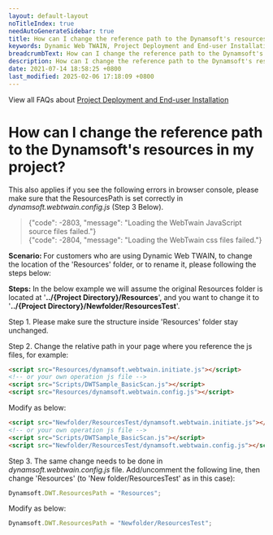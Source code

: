 ```yaml
---
layout: default-layout
noTitleIndex: true
needAutoGenerateSidebar: true
title: How can I change the reference path to the Dynamsoft's resources in my project?
keywords: Dynamic Web TWAIN, Project Deployment and End-user Installation, reference path, resources path, 2803, 2804
breadcrumbText: How can I change the reference path to the Dynamsoft's resources in my project?
description: How can I change the reference path to the Dynamsoft's resources in my project?
date: 2021-07-14 18:58:25 +0800
last_modified: 2025-02-06 17:18:09 +0800
---
```

View all FAQs about [Project Deployment and End-user Installation](
https://www.dynamsoft.com/web-twain/docs/faq/#project-deployment-and-end-user-installation)

# How can I change the reference path to the Dynamsoft's resources in my project?

This also applies if you see the following errors in browser console, please make sure that the ResourcesPath is set correctly in *dynamsoft.webtwain.config.js* (Step 3 Below).
>{"code": -2803, "message": "Loading the WebTwain JavaScript source files failed."} <br>
>{"code": -2804, "message": "Loading the WebTwain css files failed."}

<strong>Scenario: </strong> For customers who are using Dynamic Web TWAIN, to change the location of the 'Resources' folder, or to rename it, please following the steps below:

<strong>Steps:</strong> In the below example we will assume the original Resources folder is located at '<strong>../{Project Directory}/Resources</strong>', and you want to change it to '<strong>../{Project Directory}/Newfolder/ResourcesTest</strong>'.

Step 1. Please make sure the structure inside 'Resources' folder stay unchanged.

Step 2. Change the relative path in your page where you reference the js files, for example:

```html
<script src="Resources/dynamsoft.webtwain.initiate.js"></script>
<!-- or your own operation js file --> 
<script src="Scripts/DWTSample_BasicScan.js"></script>
<script src="Resources/dynamsoft.webtwain.config.js"></script>
```

Modify as below:

```html
<script src="Newfolder/ResourcesTest/dynamsoft.webtwain.initiate.js"></script>
<!-- or your own operation js file --> 
<script src="Scripts/DWTSample_BasicScan.js"></script>
<script src="Newfolder/ResourcesTest/dynamsoft.webtwain.config.js"></script>
```

Step 3. The same change needs to be done in *dynamsoft.webtwain.config.js* file. Add/uncomment the following line, then change 'Resources' (to 'New folder/ResourcesTest' as in this case):

```javascript
Dynamsoft.DWT.ResourcesPath = "Resources";
```

Modify as below:

```javascript
Dynamsoft.DWT.ResourcesPath = "Newfolder/ResourcesTest";
```
